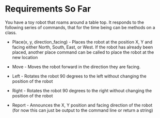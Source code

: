 # Requirements So Far

You have a toy robot that roams around a table top. 
It responds to the following series of commands, that for the time being can be methods on a class.

* Place(x, y, direction_facing) - Places the robot at the position X, Y and facing either North, South, East, or West. If the robot has already been placed, another place command can be called to place the robot at the new location

* Move - Moves the robot forward in the direction they are facing.

* Left - Rotates the robot 90 degrees to the left without changing the position of the robot

* Right - Rotates the robot 90 degrees to the right without changing the position of the robot

* Report - Announces the X, Y position and facing direction of the robot (for now this can just be output to the command line or return a string)


